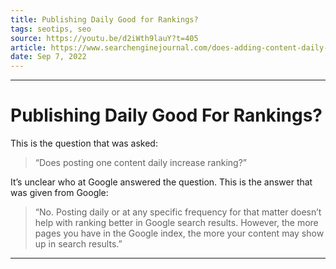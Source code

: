```yaml
---
title: Publishing Daily Good for Rankings?
tags: seotips, seo
source: https://youtu.be/d2iWth9lauY?t=405
article: https://www.searchenginejournal.com/does-adding-content-daily-increase-rankings/464126/
date: Sep 7, 2022
---
```



---

# Publishing Daily Good For Rankings?
This is the question that was asked:

> “Does posting one content daily increase ranking?”

It’s unclear who at Google answered the question.
This is the answer that was given from Google:

>“No.
>Posting daily or at any specific frequency for that matter doesn’t help with ranking better in Google search results.
>However, the more pages you have in the Google index, the more your content may show up in search results.”

---









